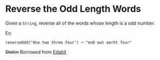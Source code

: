 # Reverse the Odd Length Words

Given a `String`, reverse all of the words whose length is a odd number. 

Ex: 
```
reverseOdd("One two three four") ➞ "enO owt eerht four"
```

~~Stolen~~ Borrowed from [Edabit](https://edabit.com/challenge/yYfQoo6rkMezauG77)